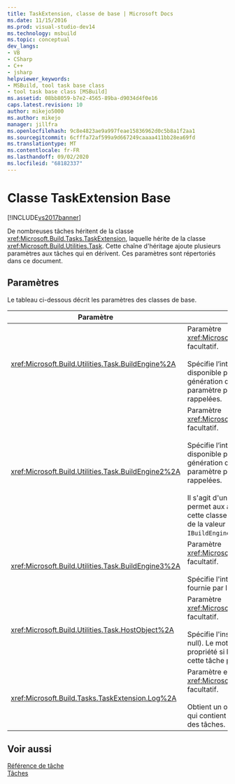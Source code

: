 ```yaml
---
title: TaskExtension, classe de base | Microsoft Docs
ms.date: 11/15/2016
ms.prod: visual-studio-dev14
ms.technology: msbuild
ms.topic: conceptual
dev_langs:
- VB
- CSharp
- C++
- jsharp
helpviewer_keywords:
- MSBuild, tool task base class
- tool task base class [MSBuild]
ms.assetid: 08bb8059-b7e2-4565-89ba-d9034d4f0e16
caps.latest.revision: 10
author: mikejo5000
ms.author: mikejo
manager: jillfra
ms.openlocfilehash: 9c8e4823ae9a997feae15836962d0c5b8a1f2aa1
ms.sourcegitcommit: 6cfffa72af599a9d667249caaaa411bb28ea69fd
ms.translationtype: MT
ms.contentlocale: fr-FR
ms.lasthandoff: 09/02/2020
ms.locfileid: "68182337"
---
```

# <a name="taskextension-base-class"></a>Classe TaskExtension Base
[!INCLUDE[vs2017banner](../includes/vs2017banner.md)]

De nombreuses tâches héritent de la classe <xref:Microsoft.Build.Tasks.TaskExtension>, laquelle hérite de la classe <xref:Microsoft.Build.Utilities.Task>. Cette chaîne d'héritage ajoute plusieurs paramètres aux tâches qui en dérivent. Ces paramètres sont répertoriés dans ce document.  
  
## <a name="parameters"></a>Paramètres  
 Le tableau ci-dessous décrit les paramètres des classes de base.  
  
|Paramètre|Description|  
|---------------|-----------------|  
|<xref:Microsoft.Build.Utilities.Task.BuildEngine%2A>|Paramètre <xref:Microsoft.Build.Framework.IBuildEngine> facultatif.<br /><br /> Spécifie l’interface du moteur de génération disponible pour les tâches. Le moteur de génération définit automatiquement ce paramètre pour permettre aux tâches d'être rappelées.|  
|<xref:Microsoft.Build.Utilities.Task.BuildEngine2%2A>|Paramètre <xref:Microsoft.Build.Framework.IBuildEngine2> facultatif.<br /><br /> Spécifie l’interface du moteur de génération disponible pour les tâches. Le moteur de génération définit automatiquement ce paramètre pour permettre aux tâches d'être rappelées.<br /><br /> Il s'agit d'une propriété de convenance qui permet aux auteurs de tâches qui héritent de cette classe de ne pas avoir à effectuer un cast de la valeur de `IBuildEngine` vers `IBuildEngine2`.|  
|<xref:Microsoft.Build.Utilities.Task.BuildEngine3%2A>|Paramètre <xref:Microsoft.Build.Framework.IBuildEngine3> facultatif.<br /><br /> Spécifie l'interface du moteur de génération fournie par l'hôte.|  
|<xref:Microsoft.Build.Utilities.Task.HostObject%2A>|Paramètre <xref:Microsoft.Build.Framework.ITaskHost> facultatif.<br /><br /> Spécifie l'instance de l'objet hôte (peut être null). Le moteur de génération définit cette propriété si l'IDE hôte a associé un objet hôte à cette tâche particulière.|  
|<xref:Microsoft.Build.Tasks.TaskExtension.Log%2A>|Paramètre en lecture seule <xref:Microsoft.Build.Utilities.TaskLoggingHelper> facultatif.<br /><br /> Obtient un objet `TaskLoggingHelperExtension` qui contient des méthodes de journalisation des tâches.|  
  
## <a name="see-also"></a>Voir aussi  
 [Référence de tâche](../msbuild/msbuild-task-reference.md)   
 [Tâches](../msbuild/msbuild-tasks.md)
